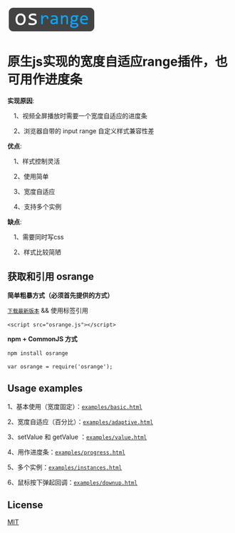 ![](logo.png)

# 原生js实现的宽度自适应range插件，也可用作进度条

**实现原因**:

  &emsp;1、视频全屏播放时需要一个宽度自适应的进度条

  &emsp;2、浏览器自带的 input range 自定义样式兼容性差

**优点**:

  &emsp;1、样式控制灵活

  &emsp;2、使用简单

  &emsp;3、宽度自适应

  &emsp;4、支持多个实例

**缺点**:

  &emsp;1、需要同时写css

  &emsp;2、样式比较简陋

## 获取和引用 osrange

**简单粗暴方式（必须首先提供的方式）**

  [`下载最新版本`](https://github.com/oscxc/osrange/releases) && 使用标签引用

```
<script src="osrange.js"></script>
```

**npm + CommonJS 方式**

```
npm install osrange
```

```
var osrange = require('osrange');
```

## Usage examples

1、基本使用（宽度固定）：[`examples/basic.html`](https://oscxc.github.io/osrange/examples/basic.html)

2、宽度自适应（百分比）：[`examples/adaptive.html`](https://oscxc.github.io/osrange/examples/adaptive.html)

3、setValue 和 getValue ：[`examples/value.html`](https://oscxc.github.io/osrange/examples/value.html)

4、用作进度条：[`examples/progress.html`](https://oscxc.github.io/osrange/examples/progress.html)

5、多个实例：[`examples/instances.html`](https://oscxc.github.io/osrange/examples/instances.html)

6、鼠标按下弹起回调：[`examples/downup.html`](https://oscxc.github.io/osrange/examples/downup.html)


## License

[MIT](LICENSE)


